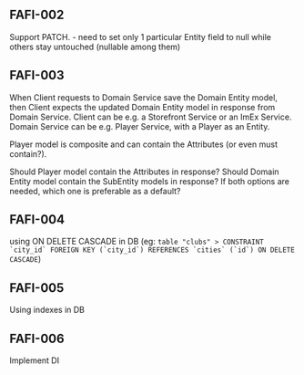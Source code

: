 
## FAFI-002

Support PATCH.
    - need to set only 1 particular Entity field to null while others stay untouched (nullable among them)



## FAFI-003

When Client requests to Domain Service save the Domain Entity model, then Client expects the updated Domain Entity model in response from Domain Service.
Client can be e.g. a Storefront Service or an ImEx Service.
Domain Service can be e.g. Player Service, with a Player as an Entity.

Player model is composite and can contain the Attributes (or even must contain?).

Should Player model contain the Attributes in response?
Should Domain Entity model contain the SubEntity models in response?
If both options are needed, which one is preferable as a default?



## FAFI-004
using ON DELETE CASCADE in DB (eg: ```table "clubs" > CONSTRAINT `city_id` FOREIGN KEY (`city_id`) REFERENCES `cities` (`id`) ON DELETE CASCADE```)



## FAFI-005
Using indexes in DB



## FAFI-006
Implement DI



